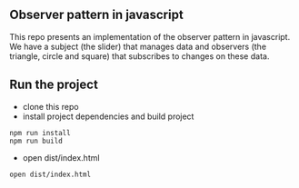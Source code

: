## Observer pattern in javascript

This repo presents an implementation of the observer pattern in javascript. We have a subject (the slider) that manages data and observers (the triangle, circle and square) that subscribes to changes on these data.

## Run the project

- clone this repo
- install project dependencies and build project

```
npm run install
npm run build

```

- open dist/index.html
```
open dist/index.html
```
